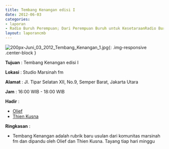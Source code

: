 ```yaml
---
title: Tembang Kenangan edisi I 
date: 2012-06-03
categories:
- laporan
- Radio Buruh Perempuan; Dari Perempuan Buruh untuk KesetaraanRadio Buruh Perempuan; Dari Perempuan Buruh untuk Kesetaraan
layout: laporancmb
---
```



![200px-Juni_03_2012_Tembang_Kenangan_1.jpg](/uploads/200px-Juni_03_2012_Tembang_Kenangan_1.jpg){: .img-responsive .center-block }


**Tujuan** : Tembang Kenangan edisi I  

**Lokasi** : Studio Marsinah fm

**Alamat** : Jl. Tipar Selatan XII, No.9, Semper Barat, Jakarta Utara

**Jam** : 16:00 WIB - 18:00 WIB

**Hadir** : 
* [Olief](http://wiki.ciptamedia.org/wiki/Olief)
* [Thien Kusna](http://wiki.ciptamedia.org/wiki/Thien_Kusna)

**Ringkasan** : 
* Tembang Kenangan adalah rubrik baru usulan dari komunitas marsinah fm dan dipandu oleh Olief dan Thien Kusna. Tayang tiap hari minggu
